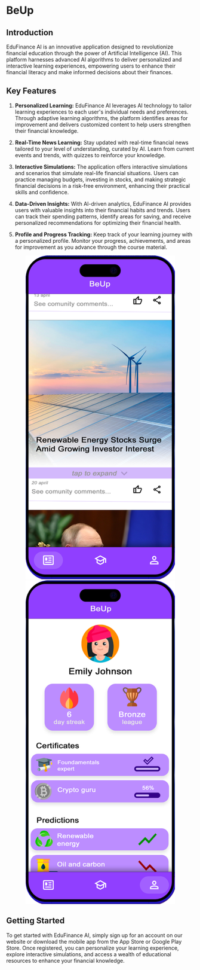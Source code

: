 # BeUp


## Introduction
EduFinance AI is an innovative application designed to revolutionize financial education through the power of Artificial Intelligence (AI). This platform harnesses advanced AI algorithms to deliver personalized and interactive learning experiences, empowering users to enhance their financial literacy and make informed decisions about their finances.

## Key Features
1. **Personalized Learning:** EduFinance AI leverages AI technology to tailor learning experiences to each user's individual needs and preferences. Through adaptive learning algorithms, the platform identifies areas for improvement and delivers customized content to help users strengthen their financial knowledge.

2. **Real-Time News Learning:** Stay updated with real-time financial news tailored to your level of understanding, curated by AI. Learn from current events and trends, with quizzes to reinforce your knowledge.

3. **Interactive Simulations:** The application offers interactive simulations and scenarios that simulate real-life financial situations. Users can practice managing budgets, investing in stocks, and making strategic financial decisions in a risk-free environment, enhancing their practical skills and confidence.

4. **Data-Driven Insights:** With AI-driven analytics, EduFinance AI provides users with valuable insights into their financial habits and trends. Users can track their spending patterns, identify areas for saving, and receive personalized recommendations for optimizing their financial health.

5. **Profile and Progress Tracking:** Keep track of your learning journey with a personalized profile. Monitor your progress, achievements, and areas for improvement as you advance through the course material.

<p align="center">
  <img src="images/news.png" width="400" /> 
  <img src="images/profile.png" width="400" /> 
</p>


## Getting Started
To get started with EduFinance AI, simply sign up for an account on our website or download the mobile app from the App Store or Google Play Store. Once registered, you can personalize your learning experience, explore interactive simulations, and access a wealth of educational resources to enhance your financial knowledge.
